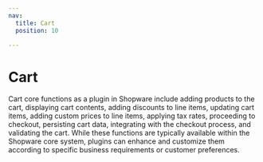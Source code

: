 ```yaml
---
nav:
  title: Cart
  position: 10

---
```


# Cart

Cart core functions as a plugin in Shopware include adding products to the cart, displaying cart contents, adding discounts to line items, updating cart items, adding custom prices to line items, applying tax rates, proceeding to checkout, persisting cart data, integrating with the checkout process, and validating the cart. While these functions are typically available within the Shopware core system, plugins can enhance and customize them according to specific business requirements or customer preferences.
